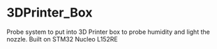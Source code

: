 # 3DPrinter_Box
Probe system to put into 3D Printer box to probe humidity and light the nozzle. Built on STM32 Nucleo L152RE 
